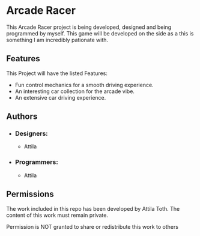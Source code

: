 
# Arcade Racer

This Arcade Racer project is being developed, designed and being programmed by myself. This game will be developed on the side as a this is something I am incredibly pationate with. 

## Features

This Project will have the listed Features:

- Fun control mechanics for a smooth driving experience.
- An interesting car collection for the arcade vibe.
- An extensive car driving experience.

## Authors

 - ### Designers:
    - Attila
 - ### Programmers:
    - Attila

## Permissions

The work included in this repo has been developed by Attila Toth. The content of this work must remain private.

Permission is NOT granted to share or redistribute this work to others
